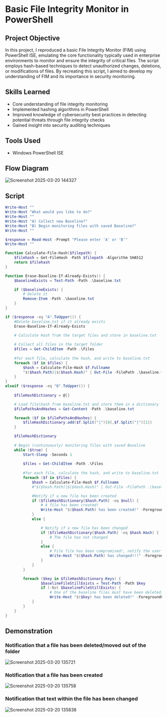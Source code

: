 # Basic File Integrity Monitor in PowerShell

## Project Objective
In this project, I reproduced a basic File Integrity Monitor (FIM) using PowerShell ISE, emulating the core 
functionality typically used in enterprise environments to monitor and ensure the integrity of critical files. The 
script employs hash-based techniques to detect unauthorized changes, deletions, or modifications of files. By 
recreating this script, I aimed to develop my understanding of FIM and its importance in security monitoring.

## Skills Learned
- Core understanding of file integrity monitoring 
- Implemented hashing algorithms in PowerShell
- Improved knowledge of cybersecurity best practices in detecting potential threats through file integrity checks
- Gained insight into security auditing techniques

## Tools Used
- Windows PowerShell ISE

## Flow Diagram
![Screenshot 2025-03-20 144327](https://github.com/user-attachments/assets/9421a39c-b7d6-4285-9c0a-11b126b53a5e)


## Script
```powershell
Write-Host ""
Write-Host "What would you like to do?"
Write-Host ""
Write-Host "A) Collect new Baseline?"
Write-Host "B) Begin monitoring files with saved Baseline?"
Write-Host ""

$response = Read-Host -Prompt "Please enter 'A' or 'B'"
Write-Host ""

Function Calculate-File-Hash($filepath) {
    $filehash = Get-FileHash -Path $filepath -Algorithm SHA512
    return $filehash
}

Function Erase-Baseline-If-Already-Exists() {
    $baselineExists = Test-Path -Path .\baseline.txt

    if ($baselineExists) {
        # Delete it
        Remove-Item -Path .\baseline.txt
    }
}

if ($response -eq "A".ToUpper()) {
    #Delete baseline.txt if it already exists
    Erase-Baseline-If-Already-Exists

    # Calculate Hash from the target files and store in baseline.txt
    
    # Collect all files in the target folder
    $files = Get-ChildItem -Path .\Files
    
    #for each file, calculate the hash, and write to baseline.txt
    foreach ($f in $files) {
        $hash = Calculate-File-Hash $f.Fullname
        "$($hash.Path)|$($hash.Hash)" | Out-File -FilePath .\baseline.txt -Append
    }
}
elseif ($response -eq "B".ToUpper()) {
    
    $fileHashDictionary = @{}

    # Load file|hash from baseline.txt and store them in a dictionary
    $filePathsAndHashes = Get-Content -Path .\baseline.txt

    foreach ($f in $filePathsAndHashes) {
        $fileHashDictionary.add($f.Split("|")[0],$f.Split("|")[1])
    }

    $fileHashDictionary
    
    # Begin (continuously) monitoring files with saved Baseline
    while ($true) {
        Start-Sleep -Seconds 1
        
        $files = Get-ChildItem -Path .\Files
    
        #for each file, calculate the hash, and write to baseline.txt
        foreach ($f in $files) {
            $hash = Calculate-File-Hash $f.Fullname
            #"$($hash.Path)|$($hash.Hash)" | Out-File -FilePath .\baseline.txt -Append

            #Notify if a new file has been created
            if ($fileHashDictionary[$hash.Path] -eq $null) {
                # A file has been created!
                Write-Host "$($hash.Path) has been created!" -ForegroundColor Green 
            }
            else {

                # Notify if a new file has been changed
                if ($fileHashDictionary[$hash.Path] -eq $hash.Hash) {
                    # The file has not changed
                }
                else {
                    # File file has been compromised!, notify the user
                    Write-Host "$($hash.Path) has changed!!!" -ForegroundColor Red
                }
            }
        }

        foreach ($key in $fileHashDictionary.Keys) {
                $baselineFileStillExists = Test-Path -Path $key
                if (-Not $baselineFileStillExists) {
                    # One of the baseline files must have been deleted, notify the user
                    Write-Host "$($key) has been deleted!" -ForegroundColor DarkRed
            }
        }
    }
}
```

## Demonstration
### Notification that a file has been deleted/moved out of the folder
![Screenshot 2025-03-20 135721](https://github.com/user-attachments/assets/4f36fd4f-5347-4cc0-9869-a6296ea59afb)
### Notification that a file has been created
![Screenshot 2025-03-20 135758](https://github.com/user-attachments/assets/88816525-bce7-4fb4-9a76-c32d14efb78c)
### Notification that text within the file has been changed
![Screenshot 2025-03-20 135838](https://github.com/user-attachments/assets/c74b5d8a-d4d4-436d-a53b-bbad65c65bdf)



